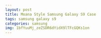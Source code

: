 ```yaml
---
layout: post
title: Moana Style Samsung Galaxy S9 Case
tags: samsung galaxy s9
categories: samsung
img: 1bfYuuMj_zeZSDR6dYidX9lTFcGQKs1on
---
```

